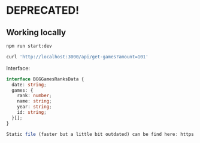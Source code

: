 # DEPRECATED!

## Working locally

```bash
npm run start:dev
```

```bash
curl 'http://localhost:3000/api/get-games?amount=101'
```

Interface:

```typescript
interface BGGGamesRanksData {
  date: string;
  games: {
    rank: number;
    name: string;
    year: string;
    id: string;
  }[];
}

Static file (faster but a little bit outdated) can be find here: https://raw.githubusercontent.com/zinovik/bgg-games-ranks-data/main/bgg-games-ranks.json
